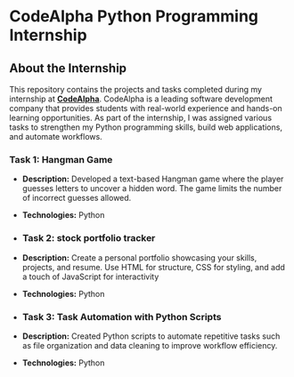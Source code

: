 # CodeAlpha Python Programming Internship

## About the Internship

This repository contains the projects and tasks completed during my internship at **[CodeAlpha](http://www.codealpha.tech)**. CodeAlpha is a leading software development company that provides students with real-world experience and hands-on learning opportunities. As part of the internship, I was assigned various tasks to strengthen my Python programming skills, build web applications, and automate workflows.

### Task 1: Hangman Game
- **Description:** Developed a text-based Hangman game where the player guesses letters to uncover a hidden word. The game limits the number of incorrect guesses allowed.
- **Technologies:** Python

- ### Task 2: stock portfolio tracker
- **Description:**  Create a personal portfolio showcasing your skills,
 projects, and resume. Use HTML for structure, CSS
 for styling, and add a touch of JavaScript for
 interactivity
- **Technologies:** Python

- ### Task 3: Task Automation with Python Scripts
- **Description:** Created Python scripts to automate repetitive tasks such as file organization and data cleaning to improve workflow efficiency.
- **Technologies:** Python
